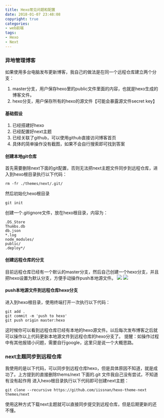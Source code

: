 ```yaml
---
title: Hexo常见问题和配置
date: 2018-01-07 23:48:08
copyright: true
categories:
- web前端
tags:
- Hexo
- Next
---
```


### 异地管理博客

如果使用多台电脑发布更新博客，我自己的做法是在同一个远程仓库建立两个分支：
1. master分支，用户保存hexo里的public文件里面的内容，也就是hexo生成的博客文件。
2. hexo分支，用户保存所有的hexo的源文件【可能会暴露源文件secret key】

<!-- more -->
#### 基础假设
1. 已经搭建好hexo
2. 已经配置好next主题
3. 已经关联了github，可以使用github直接访问博客首页
4. 具体的简单操作没有截图，如果不会自行搜索即可找到答案



#### 创建本地git仓库
首先需要删除next下面的git配置，否则无法把next主题文件同步到远程仓库，进入到hexo根目录执行以下代码：
~~~
rm -fr ./themes/next/.git/
~~~
然后初始化hexo根目录
~~~
git init
~~~
创建一个.gitignore文件，放在hexo根目录，内容为：
~~~
.DS_Store
Thumbs.db
db.json
*.log
node_modules/
public/
.deploy*/
~~~



#### 创建远程仓库的分支
目前远程仓库已经有一个默认的master分支，然后自己创建一个hexo分支，并且把hexo设置为默认分支，方便手动操作push本地源文件。
![](https://i.loli.net/2018/01/09/5a53a76ea4c8a.png)
![](https://i.loli.net/2018/01/09/5a53a8565d7f8.png)

#### push本地源文件到远程仓库hexo分支
进入到hexo根目录，使用终端打开一次执行以下代码：
~~~
git add .
git commit -m 'push to hexo'
git push origin master:hexo
~~~
这时候你可以看到远程仓库已经有本地的hexo源文件。以后每次发布博客之后就可以操作以上代码更新本地源文件到远程仓库的hexo分支了。
提醒：如操作过程中有其他报错小问题，需要自行google，这里只是说一个大概思路。

### next主题同步到远程仓库
我使用的是以下代码，可以同步到远程仓库hexo，但是具体原因不知道，就是成功了。上方提到的直接删除thems/next 下面的.git 文件我自己没有尝试，不知道有没有起作用
进入hexo根目录执行以下代码即可创建next主题：
~~~
git clone --recursive https://github.com/iissnan/hexo-theme-next themes/next
~~~
使用这种方式下载next主题就可以直接同步提交到远程仓库，但是后期更新的还不懂。